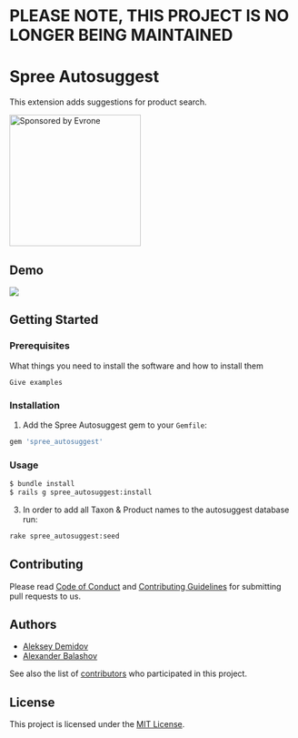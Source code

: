 # PLEASE NOTE, THIS PROJECT IS NO LONGER BEING MAINTAINED
# Spree Autosuggest

This extension adds suggestions for product search.

<a href="https://evrone.com/?utm_source=github.com">
  <img src="https://evrone.com/logo/evrone-sponsored-logo.png"
       alt="Sponsored by Evrone" width="231">
</a>

## Demo

![](screenshot.png)


## Getting Started
### Prerequisites

What things you need to install the software and how to install them

```
Give examples
```

### Installation

1. Add the Spree Autosuggest gem to your `Gemfile`:
  ```ruby
  gem 'spree_autosuggest'
  ```

### Usage

  ```sh
  $ bundle install
  $ rails g spree_autosuggest:install
  ```
  
  
3. In order to add all Taxon & Product names to the autosuggest database run:
  ```sh
  rake spree_autosuggest:seed
  ```
## Contributing

Please read [Code of Conduct](CODE-OF-CONDUCT.md) and [Contributing Guidelines](CONTRIBUTING.md) for submitting pull requests to us. 

## Authors

* [Aleksey Demidov](https://github.com/ademidov) 
* [Alexander Balashov](https://github.com/divineforest) 

See also the list of [contributors](https://github.com/evrone/spree_autosuggest/graphs/contributors) who participated in this project.

## License

This project is licensed under the [MIT License](LICENSE).
